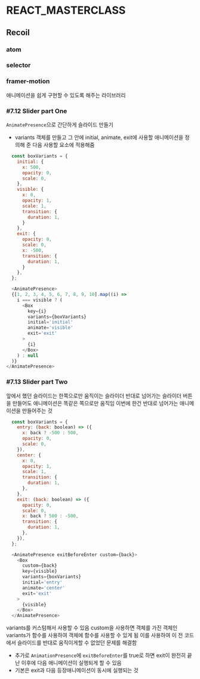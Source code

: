 #  REACT_MASTERCLASS

## Recoil

### atom

### selector 

### framer-motion
애니메이션을 쉽게 구현할 수 있도록 해주는 라이브러리


### #7.12 Slider part One

`AnimatePresence`으로 간단하게 슬라이드 만들기

- variants 객체를 만들고 그 안에 initial, animate, exit에 사용할 애니메이션을 정의해 준 다음 사용할 요소에 적용해줌

```js
  const boxVariants = {
    initial: {
      x: 500,
      opacity: 0,
      scale: 0,
    },
    visible: {
      x: 0,
      opacity: 1,
      scale: 1,
      transition: {
        duration: 1,
      }
    },
    exit: {
      opacity: 0,
      scale: 0,
      x: -500,
      transition: {
        duration: 1,
      }
    },
  };

  <AnimatePresence>
  {[1, 2, 3, 4, 5, 6, 7, 8, 9, 10].map((i) =>
    i === visible ? (
      <Box
        key={i}
        variants={boxVariants}
        initial='initial'
        animate='visible'
        exit='exit'
      >
        {i}
      </Box>
    ) : null
  )}
</AnimatePresence>
```

### #7.13 Slider part Two

앞에서 했던 슬라이드는 한쪽으로만 움직이는 슬라이더
반대로 넘어가는 슬라이더 버튼을 만들어도 애니메이션은 똑같은 쪽으로만 움직임
이번에 한건 반대로 넘어가는 애니메이션을 만들어주는 것

```js
  const boxVariants = {
    entry: (back: boolean) => ({
      x: back ? -500 : 500,
      opacity: 0,
      scale: 0,
    }),
    center: {
      x: 0,
      opacity: 1,
      scale: 1,
      transition: {
        duration: 1,
      },
    },
    exit: (back: boolean) => ({
      opacity: 0,
      scale: 0,
      x: back ? 500 : -500,
      transition: {
        duration: 1,
      },
    }),
  };

  <AnimatePresence exitBeforeEnter custom={back}>
    <Box
      custom={back}
      key={visible}
      variants={boxVariants}
      initial='entry'
      animate='center'
      exit='exit'
    >
      {visible}
    </Box>
  </AnimatePresence>
```

variants를 커스텀해서 사용할 수 있음
custom을 사용하면 객체를 가진 객체인 variants가 함수를 사용하여 객체에 함수를 사용할 수 있게 됨
이를 사용하여 이 전 코드에서 슬라이드를 반대로 움직이게할 수 없었던 문제를 해결함

+ 추가로 `AnimationPresence`에 `exitBeforeEnter`를 true로 하면 exit이 완전히 끝난 이후에 다음 애니메이션이 실행되게 할 수 있음
+ 기본은 exit과 다음 등장애니메이션이 동시에 실행되는 것
